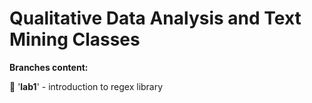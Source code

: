 # Qualitative Data Analysis and Text Mining Classes

**Branches content:**

🔸 '**lab1**' - introduction to regex library
